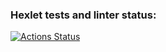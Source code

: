 ### Hexlet tests and linter status:
[![Actions Status](https://github.com/AlexMaster001/qa-engineer-project-84/actions/workflows/hexlet-check.yml/badge.svg)](https://github.com/AlexMaster001/qa-engineer-project-84/actions)